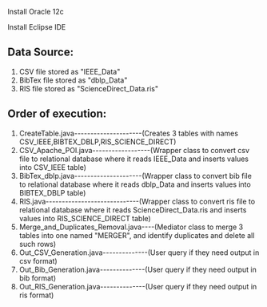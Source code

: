 Install Oracle 12c

Install Eclipse IDE

Data Source:
------------
1) CSV file stored as "IEEE_Data"
2) BibTex file stored as "dblp_Data"
3) RIS file stored as "ScienceDirect_Data.ris"

Order of execution:
-------------------
1. CreateTable.java---------------------(Creates 3 tables with names CSV_IEEE,BIBTEX_DBLP,RIS_SCIENCE_DIRECT)
2. CSV_Apache_POI.java------------------(Wrapper class to convert csv file to relational database where it reads IEEE_Data and inserts values into CSV_IEEE table)
3. BibTex_dblp.java---------------------(Wrapper class to convert bib file to relational database where it reads dblp_Data and inserts values into BIBTEX_DBLP table)
4. RIS.java-----------------------------(Wrapper class to convert ris file to relational database where it reads ScienceDirect_Data.ris and inserts values into RIS_SCIENCE_DIRECT table)
5. Merge_and_Duplicates_Removal.java----(Mediator class to merge 3 tables into one named "MERGER", and identify duplicates and delete all such rows)
6. Out_CSV_Generation.java--------------(User query if they need output in csv format)
7. Out_Bib_Generation.java--------------(User query if they need output in bib format)
8. Out_RIS_Generation.java--------------(User query if they need output in ris format)
